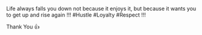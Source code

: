 Life always falls you down not because it enjoys it, but because it wants you to get up and rise again !!!
#Hustle #Loyalty #Respect !!!

Thank You 👍
